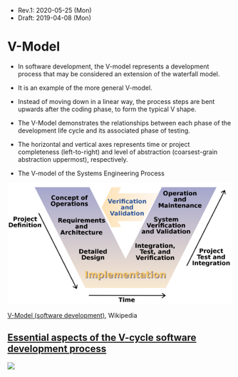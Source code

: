 * Rev.1: 2020-05-25 (Mon)
* Draft: 2019-04-08 (Mon)
# V-Model
* In software development, the V-model represents a development process that may be considered an extension of the waterfall model. 
* It is an example of the more general V-model. 
* Instead of moving down in a linear way, the process steps are bent upwards after the coding phase, to form the typical V shape.

* The V-Model demonstrates the relationships between each phase of the development life cycle and its associated phase of testing.
* The horizontal and vertical axes represents time or project completeness (left-to-right) and level of abstraction (coarsest-grain abstraction uppermost), respectively.
* The V-model of the Systems Engineering Process

<img src="images/The_V-model_of_the_Systems_Engineering_Process.png">

[V-Model (software development)](https://en.m.wikipedia.org/wiki/V-Model_(software_development)), Wikipedia

## [Essential aspects of the V-cycle software development process](https://x-engineer.org/graduate-engineering/modeling-simulation/model-based-design/essential-aspects-of-the-v-cycle-software-development-process/)
<img src="https://x-engineer.org/wp-content/uploads/2016/12/V-cycle-process-for-software-development.jpg">
